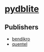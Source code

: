 # [pydblite](https://pypi.org/project/pydblite)



## Publishers
- [bendikro](https://pypi.org/user/bendikro)
- [quentel](https://pypi.org/user/quentel)

